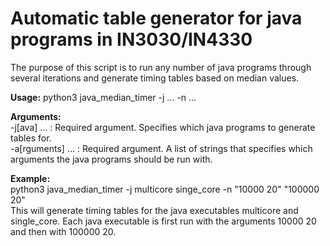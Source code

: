 # Automatic table generator for java programs in IN3030/IN4330  
The purpose of this script is to run any number of java programs through several iterations and generate timing tables based on median values.  

**Usage:** python3 java\_median\_timer -j ... -n ...  

**Arguments:**  
\-j[ava]        ...     : Required argument. Specifies which java programs to generate tables for.  
\-a[rguments]   ...     : Required argument. A list of strings that specifies which arguments the java programs should be run with.

**Example:**  
python3 java\_median\_timer -j multicore singe\_core -n "10000 20" "100000 20"  
This will generate timing tables for the java executables multicore and single\_core. Each java executable is first run with the arguments 10000 20 and then with 100000 20.
